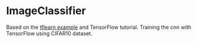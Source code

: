 # ImageClassifier
Based on the [tflearn example](https://github.com/tflearn/tflearn/blob/master/examples/images/convnet_cifar10.py) and TensorFlow tutorial.
Training the cnn with TensorFlow using CIFAR10 dataset.
